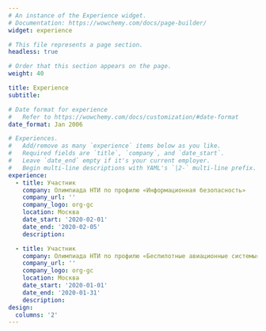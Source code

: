 ```yaml
---
# An instance of the Experience widget.
# Documentation: https://wowchemy.com/docs/page-builder/
widget: experience

# This file represents a page section.
headless: true

# Order that this section appears on the page.
weight: 40

title: Experience
subtitle:

# Date format for experience
#   Refer to https://wowchemy.com/docs/customization/#date-format
date_format: Jan 2006

# Experiences.
#   Add/remove as many `experience` items below as you like.
#   Required fields are `title`, `company`, and `date_start`.
#   Leave `date_end` empty if it's your current employer.
#   Begin multi-line descriptions with YAML's `|2-` multi-line prefix.
experience:
  - title: Участник
    company: Олимпиада НТИ по профилю «Информационная безопасность» 
    company_url: ''
    company_logo: org-gc
    location: Москва
    date_start: '2020-02-01'
    date_end: '2020-02-05'
    description: 

  - title: Участник
    company: Олимпиада НТИ по профилю «Беспилотные авиационные системы» 
    company_url: ''
    company_logo: org-gc
    location: Москва
    date_start: '2020-01-01'
    date_end: '2020-01-31'
    description: 
design:
  columns: '2'
---
```

